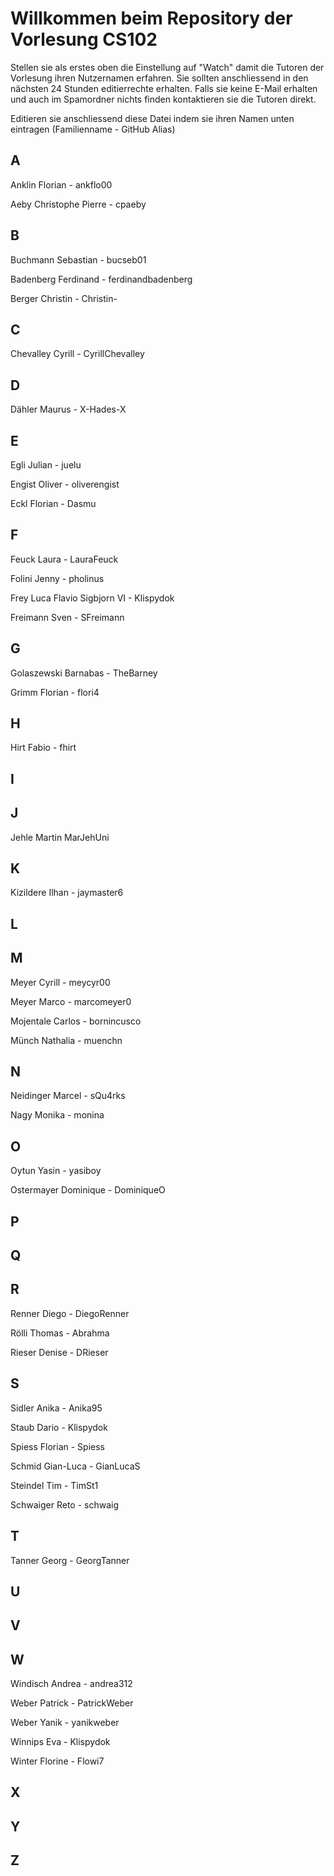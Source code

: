 # Willkommen beim Repository der Vorlesung CS102

Stellen sie als erstes oben die Einstellung auf "Watch" damit die Tutoren der Vorlesung ihren Nutzernamen erfahren. Sie sollten anschliessend in den nächsten 24 Stunden editierrechte erhalten. Falls sie keine E-Mail erhalten und auch im Spamordner nichts finden kontaktieren sie die Tutoren direkt.

Editieren sie anschliessend diese Datei indem sie ihren Namen unten eintragen (Familienname - GitHub Alias)

## A

Anklin Florian - ankflo00

Aeby Christophe Pierre - cpaeby

## B

Buchmann Sebastian - bucseb01

Badenberg Ferdinand - ferdinandbadenberg

Berger Christin - Christin-

## C

Chevalley Cyrill - CyrillChevalley

## D

Dähler Maurus - X-Hades-X

## E

Egli Julian - juelu

Engist Oliver - oliverengist

Eckl Florian - Dasmu

## F
Feuck Laura - LauraFeuck

Folini Jenny - pholinus

Frey Luca Flavio Sigbjorn VI - Klispydok

Freimann Sven - SFreimann

## G

Golaszewski Barnabas - TheBarney

Grimm Florian - flori4

## H

Hirt Fabio - fhirt

## I

## J
Jehle Martin MarJehUni
## K

Kizildere Ilhan - jaymaster6

## L

## M

Meyer Cyrill - meycyr00

Meyer Marco - marcomeyer0

Mojentale Carlos - bornincusco

Münch Nathalia - muenchn
## N
 Neidinger Marcel - sQu4rks
 
 Nagy Monika - monina
 
## O

Oytun Yasin - yasiboy

Ostermayer Dominique - DominiqueO

## P

## Q

## R
Renner Diego - DiegoRenner

Rölli Thomas - Abrahma

Rieser Denise - DRieser
## S
Sidler Anika - Anika95

Staub Dario - Klispydok

Spiess Florian - Spiess

Schmid Gian-Luca - GianLucaS

Steindel Tim - TimSt1

Schwaiger Reto - schwaig
## T
Tanner Georg - GeorgTanner

## U

## V

## W
Windisch Andrea - andrea312

Weber Patrick - PatrickWeber

Weber Yanik - yanikweber

Winnips Eva - Klispydok

Winter Florine - Flowi7

## X

## Y

## Z
